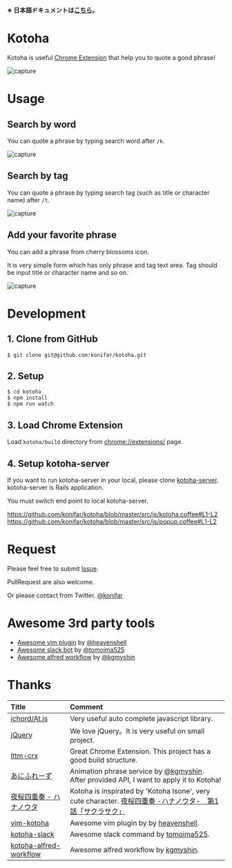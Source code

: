 **※ 日本語ドキュメントは[こちら](https://github.com/konifar/kotoha/blob/master/README_JA.md)。**

# Kotoha
Kotoha is useful [Chrome Extension](https://chrome.google.com/webstore/detail/pbeimjenbibgkakjkpebcndmlbapgnph) that help you to quote a good phrase!

![capture](https://raw.githubusercontent.com/konifar/kotoha/master/art/quote_demo.gif)

# Usage

## Search by word
You can quote a phrase by typing search word after `/k`.

![capture](https://raw.githubusercontent.com/konifar/kotoha/master/art/tag_quote.png)

## Search by tag
You can quote a phrase by typing search tag (such as title or character name) after `/t`.

![capture](https://raw.githubusercontent.com/konifar/kotoha/master/art/word_quote.png)

## Add your favorite phrase
You can add a phrase from cherry blossoms icon.

It is very simple form which has only phrase and tag text area. Tag should be input title or character name and so on.

![capture](https://raw.githubusercontent.com/konifar/kotoha/master/art/create_demo.gif)


# Development
## 1. Clone from GitHub
```
$ git clone git@github.com:konifar/kotoha.git
```

## 2. Setup
```
$ cd kotoha
$ npm install
$ npm run watch
```

## 3. Load Chrome Extension
Load `kotoha/build` directory from [chrome://extensions/](chrome://extensions/) page.


## 4. Setup kotoha-server
If you want to run kotoha-server in your local, please clone [kotoha-server](https://github.com/konifar/kotoha-server). kotoha-server is Rails application.

You must switch end point to local kotoha-server.

https://github.com/konifar/kotoha/blob/master/src/js/kotoha.coffee#L1-L2
https://github.com/konifar/kotoha/blob/master/src/js/popup.coffee#L1-L2


# Request
Please feel free to submit [Issue](https://github.com/konifar/kotoha/issues).

PullRequest are also welcome.

Or please contact from Twitter. [@konifar](https://twitter.com/konifar)

# Awesome 3rd party tools
* [Awesome vim plugin](https://github.com/heavenshell/vim-kotoha) by [@heavenshell](https://github.com/heavenshell)
* [Awesome slack bot](https://github.com/tomoima525/kotoha-slack) by [@tomoima525](https://github.com/tomoima525)
* [Awesome alfred workflow](https://github.com/kgmyshin/kotoha-aldred-workflow) by [@kgmyshin](https://github.com/kgmyshin)

# Thanks
|Title|Comment|
|:--|:--|
|[ichord/At.js](https://github.com/ichord/At.js)|Very useful auto complete javascript library.|
|[jQuery](http://jquery.com/)|We love jQuery。It is very useful on small project.|
|[lttm-crx](https://github.com/fukayatsu/lttm-crx)|Great Chrome Extension. This project has a good build structure.|
|[あにふれーず](http://aniphrase.com/)|Animation phrase service by [@kgmyshin](https://twitter.com/kgmyshin). After provided API, I want to apply it to Kotoha!|
|[夜桜四重奏 - ハナノウタ](http://yozakura-anime.jp/)|Kotoha is inspirated by 'Kotoha Isone', very cute character. [夜桜四重奏 -ハナノウタ-　第1話「サクラサク」](http://www.nicovideo.jp/watch/1381113319)|
|[vim-kotoha](https://github.com/heavenshell/vim-kotoha)|Awesome vim plugin by by [heavenshell](https://github.com/heavenshell).|
|[kotoha-slack](https://github.com/tomoima525/kotoha-slack) | Awesome slack command by [tomoima525](https://github.com/tomoima525).
|[kotoha-alfred-workflow](https://github.com/kgmyshin/kotoha-aldred-workflow) | Awesome alfred workflow by [kgmyshin](https://github.com/kgmyshin).
